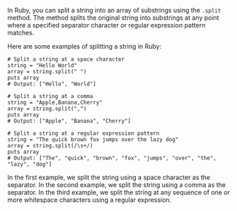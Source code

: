 In Ruby, you can split a string into an array of substrings using the `.split` method. The method splits the original string into substrings at any point where a specified separator character or regular expression pattern matches.

Here are some examples of splitting a string in Ruby:

```
# Split a string at a space character
string = "Hello World"
array = string.split(" ")
puts array
# Output: ["Hello", "World"]

# Split a string at a comma
string = "Apple,Banana,Cherry"
array = string.split(",")
puts array
# Output: ["Apple", "Banana", "Cherry"]

# Split a string at a regular expression pattern
string = "The quick brown fox jumps over the lazy dog"
array = string.split(/\s+/)
puts array
# Output: ["The", "quick", "brown", "fox", "jumps", "over", "the", "lazy", "dog"]
```

In the first example, we split the string using a space character as the separator. In the second example, we split the string using a comma as the separator. In the third example, we split the string at any sequence of one or more whitespace characters using a regular expression.